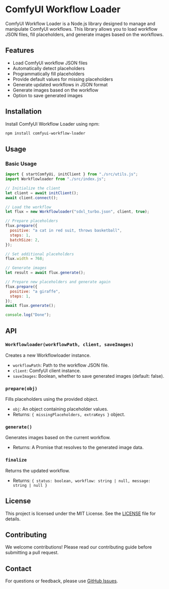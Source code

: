 # ComfyUI Workflow Loader

ComfyUI Workflow Loader is a Node.js library designed to manage and manipulate ComfyUI workflows. This library allows you to load workflow JSON files, fill placeholders, and generate images based on the workflows.

## Features

- Load ComfyUI workflow JSON files
- Automatically detect placeholders
- Programmatically fill placeholders
- Provide default values for missing placeholders
- Generate updated workflows in JSON format
- Generate images based on the workflow
- Option to save generated images

## Installation

Install ComfyUI Workflow Loader using npm:

```bash
npm install comfyui-workflow-loader
```

## Usage

### Basic Usage

```javascript
import { startComfyUi, initClient } from "./src/utils.js";
import Workflowloader from "./src/index.js";

// Initialize the client
let client = await initClient();
await client.connect();

// Load the workflow
let flux = new Workflowloader("sdxl_turbo.json", client, true);

// Prepare placeholders
flux.prepare({
  positive: "a cat in red suit, throws basketball",
  steps: 1,
  batchSize: 2,
});

// Set additional placeholders
flux.width = 768;

// Generate images
let result = await flux.generate();

// Prepare new placeholders and generate again
flux.prepare({
  positive: "a giraffe",
  steps: 1,
});
await flux.generate();

console.log("Done");
```

## API

### `Workflowloader(workflowPath, client, saveImages)`

Creates a new Workflowloader instance.

- `workflowPath`: Path to the workflow JSON file.
- `client`: ComfyUI client instance.
- `saveImages`: Boolean, whether to save generated images (default: false).

### `prepare(obj)`

Fills placeholders using the provided object.

- `obj`: An object containing placeholder values.
- Returns: `{ missingPlaceholders, extraKeys }` object.

### `generate()`

Generates images based on the current workflow.

- Returns: A Promise that resolves to the generated image data.

### `finalize`

Returns the updated workflow.

- Returns: `{ status: boolean, workflow: string | null, message: string | null }`

## License

This project is licensed under the MIT License. See the [LICENSE](LICENSE) file for details.

## Contributing

We welcome contributions! Please read our contributing guide before submitting a pull request.

## Contact

For questions or feedback, please use [GitHub Issues](https://github.com/yourusername/comfyui-workflow-loader/issues).
